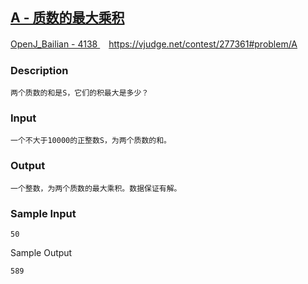 ## [A - 质数的最大乘积](https://vjudge.net/problem/OpenJ_Bailian-4138)

 

[OpenJ_Bailian - 4138 ](https://vjudge.net/problem/824750/origin)　https://vjudge.net/contest/277361#problem/A

### Description

```
两个质数的和是S，它们的积最大是多少？
```

### Input

```
一个不大于10000的正整数S，为两个质数的和。
```

### Output

```
一个整数，为两个质数的最大乘积。数据保证有解。
```

### Sample Input

```
50
```

Sample Output

```
589
```

